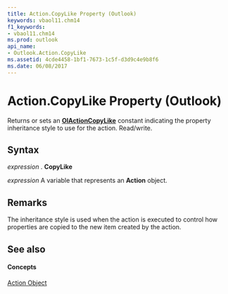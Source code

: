 ```yaml
---
title: Action.CopyLike Property (Outlook)
keywords: vbaol11.chm14
f1_keywords:
- vbaol11.chm14
ms.prod: outlook
api_name:
- Outlook.Action.CopyLike
ms.assetid: 4cde4458-1bf1-7673-1c5f-d3d9c4e9b8f6
ms.date: 06/08/2017
---
```



# Action.CopyLike Property (Outlook)

Returns or sets an  **[OlActionCopyLike](Outlook.OlActionCopyLike.md)** constant indicating the property inheritance style to use for the action. Read/write.


## Syntax

 _expression_ . **CopyLike**

 _expression_ A variable that represents an **Action** object.


## Remarks

The inheritance style is used when the action is executed to control how properties are copied to the new item created by the action.


## See also


#### Concepts


[Action Object](Outlook.Action.md)

